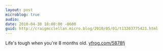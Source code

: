 ```yaml
---
layout: post
microblog: true
audio: 
date: 2010-04-30 18:00:00 -0600
guid: http://craigmcclellan.micro.blog/2010/05/01/t13203775423.html
---
```

Life's tough when you're 8 months old.   [yfrog.com/5878fj](http://yfrog.com/5878fj)
